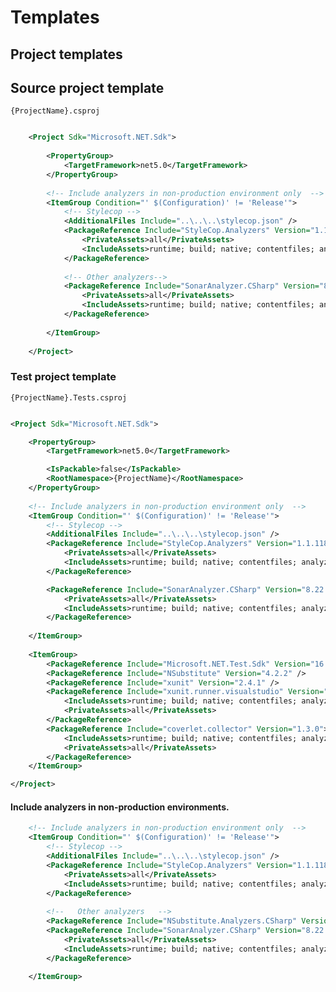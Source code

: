 # Templates

## Project templates

## Source project template

```{ProjectName}.csproj```
```xml

    <Project Sdk="Microsoft.NET.Sdk">
    
        <PropertyGroup>
            <TargetFramework>net5.0</TargetFramework>
        </PropertyGroup>
    
        <!-- Include analyzers in non-production environment only  -->
        <ItemGroup Condition="' $(Configuration)' != 'Release'">
            <!-- Stylecop -->
            <AdditionalFiles Include="..\..\..\stylecop.json" />
            <PackageReference Include="StyleCop.Analyzers" Version="1.1.118">
                <PrivateAssets>all</PrivateAssets>
                <IncludeAssets>runtime; build; native; contentfiles; analyzers; buildtransitive</IncludeAssets>
            </PackageReference>
    
            <!-- Other analyzers-->
            <PackageReference Include="SonarAnalyzer.CSharp" Version="8.22.0.31243">
                <PrivateAssets>all</PrivateAssets>
                <IncludeAssets>runtime; build; native; contentfiles; analyzers; buildtransitive</IncludeAssets>
            </PackageReference>
            
        </ItemGroup>
        
    </Project>

```

### Test project template

```{ProjectName}.Tests.csproj ```
```xml

<Project Sdk="Microsoft.NET.Sdk">

    <PropertyGroup>
        <TargetFramework>net5.0</TargetFramework>

        <IsPackable>false</IsPackable>
        <RootNamespace>{ProjectName}</RootNamespace>
    </PropertyGroup>
    
    <!-- Include analyzers in non-production environment only  -->
    <ItemGroup Condition="' $(Configuration)' != 'Release'">
        <!-- Stylecop -->
        <AdditionalFiles Include="..\..\..\stylecop.json" />
        <PackageReference Include="StyleCop.Analyzers" Version="1.1.118">
            <PrivateAssets>all</PrivateAssets>
            <IncludeAssets>runtime; build; native; contentfiles; analyzers; buildtransitive</IncludeAssets>
        </PackageReference>

        <PackageReference Include="SonarAnalyzer.CSharp" Version="8.22.0.31243">
            <PrivateAssets>all</PrivateAssets>
            <IncludeAssets>runtime; build; native; contentfiles; analyzers; buildtransitive</IncludeAssets>
        </PackageReference>
        
    </ItemGroup>
    
    <ItemGroup>
        <PackageReference Include="Microsoft.NET.Test.Sdk" Version="16.7.1" />
        <PackageReference Include="NSubstitute" Version="4.2.2" />
        <PackageReference Include="xunit" Version="2.4.1" />
        <PackageReference Include="xunit.runner.visualstudio" Version="2.4.3">
            <IncludeAssets>runtime; build; native; contentfiles; analyzers; buildtransitive</IncludeAssets>
            <PrivateAssets>all</PrivateAssets>
        </PackageReference>
        <PackageReference Include="coverlet.collector" Version="1.3.0">
            <IncludeAssets>runtime; build; native; contentfiles; analyzers; buildtransitive</IncludeAssets>
            <PrivateAssets>all</PrivateAssets>
        </PackageReference>
    </ItemGroup>

</Project>

```

#### Include analyzers in non-production environments.
```xml
    <!-- Include analyzers in non-production environment only  -->
    <ItemGroup Condition="' $(Configuration)' != 'Release'">
        <!-- Stylecop -->
        <AdditionalFiles Include="..\..\..\stylecop.json" />
        <PackageReference Include="StyleCop.Analyzers" Version="1.1.118">
            <PrivateAssets>all</PrivateAssets>
            <IncludeAssets>runtime; build; native; contentfiles; analyzers; buildtransitive</IncludeAssets>
        </PackageReference>
    
        <!--   Other analyzers   -->
        <PackageReference Include="NSubstitute.Analyzers.CSharp" Version="1.0.14" />
        <PackageReference Include="SonarAnalyzer.CSharp" Version="8.22.0.31243">
            <PrivateAssets>all</PrivateAssets>
            <IncludeAssets>runtime; build; native; contentfiles; analyzers; buildtransitive</IncludeAssets>
        </PackageReference>
    
    </ItemGroup>

```